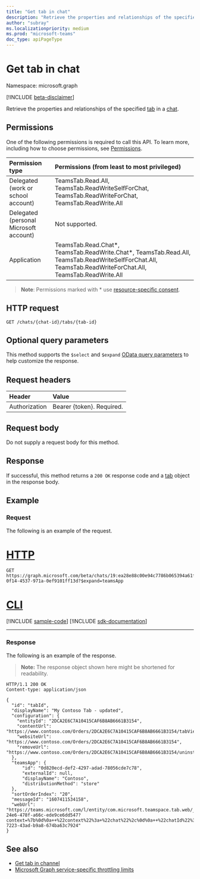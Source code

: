 ```yaml
---
title: "Get tab in chat"
description: "Retrieve the properties and relationships of the specified tab in a chat. "
author: "subray"
ms.localizationpriority: medium
ms.prod: "microsoft-teams"
doc_type: apiPageType
---
```


# Get tab in chat

Namespace: microsoft.graph

[!INCLUDE [beta-disclaimer](../../includes/beta-disclaimer.md)]

Retrieve the properties and relationships of the specified [tab](../resources/teamstab.md) in a [chat](../resources/chat.md). 

## Permissions
One of the following permissions is required to call this API. To learn more, including how to choose permissions, see [Permissions](/graph/permissions-reference).

|Permission type      | Permissions (from least to most privileged)              |
|:--------------------|:---------------------------------------------------------|
|Delegated (work or school account) | TeamsTab.Read.All, TeamsTab.ReadWriteSelfForChat, TeamsTab.ReadWriteForChat, TeamsTab.ReadWrite.All |
|Delegated (personal Microsoft account) | Not supported.    |
|Application | TeamsTab.Read.Chat*, TeamsTab.ReadWrite.Chat*, TeamsTab.Read.All, TeamsTab.ReadWriteSelfForChat.All, TeamsTab.ReadWriteForChat.All, TeamsTab.ReadWrite.All |

> **Note**: Permissions marked with * use [resource-specific consent](/microsoftteams/platform/graph-api/rsc/resource-specific-consent).

## HTTP request

<!-- {
  "blockType": "ignored"
}
-->
```http
GET /chats/{chat-id}/tabs/{tab-id}
```

## Optional query parameters

This method supports the `$select` and `$expand` [OData query parameters](/graph/query-parameters) to help customize the response.

## Request headers
| Header       | Value |
|:---------------|:--------|
| Authorization  | Bearer {token}. Required.  |

## Request body
Do not supply a request body for this method.

## Response

If successful, this method returns a `200 OK` response code and a [tab](../resources/teamstab.md) object in the response body.
## Example
### Request
The following is an example of the request.

# [HTTP](#tab/http)
<!-- {
  "blockType": "request",
  "name": "get_tab_in_chat",
  "sampleKeys": ["19:ea28e88c00e94c7786b065394a61f296@thread.v2", "d731fca0-0f14-4537-971a-0ef9101ff13d"]
}-->
```msgraph-interactive
GET https://graph.microsoft.com/beta/chats/19:ea28e88c00e94c7786b065394a61f296@thread.v2/tabs/d731fca0-0f14-4537-971a-0ef9101ff13d?$expand=teamsApp
```

# [CLI](#tab/cli)
[!INCLUDE [sample-code](../includes/snippets/cli/get-tab-in-chat-cli-snippets.md)]
[!INCLUDE [sdk-documentation](../includes/snippets/snippets-sdk-documentation-link.md)]

---

### Response
The following is an example of the response. 

>**Note:** The response object shown here might be shortened for readability. 

<!-- {
  "blockType": "response",
  "truncated": true,
  "@odata.type": "microsoft.graph.teamsTab"
}
-->  

```http
HTTP/1.1 200 OK
Content-type: application/json

{
  "id": "tabId",
  "displayName": "My Contoso Tab - updated",
  "configuration": {
    "entityId": "2DCA2E6C7A10415CAF6B8AB6661B3154",
    "contentUrl": "https://www.contoso.com/Orders/2DCA2E6C7A10415CAF6B8AB6661B3154/tabView",
    "websiteUrl": "https://www.contoso.com/Orders/2DCA2E6C7A10415CAF6B8AB6661B3154",
    "removeUrl": "https://www.contoso.com/Orders/2DCA2E6C7A10415CAF6B8AB6661B3154/uninstallTab"
  },
  "teamsApp": {
      "id": "0d820ecd-def2-4297-adad-78056cde7c78",
      "externalId": null,
      "displayName": "Contoso",
      "distributionMethod": "store"
  },
  "sortOrderIndex": "20",
  "messageId": "1607411534158",
  "webUrl": "https://teams.microsoft.com/l/entity/com.microsoft.teamspace.tab.web/_djb2_msteams_prefix_193fe248-24e6-478f-a66c-ede9ce6dd547?context=%7b%0d%0a++%22context%22%3a+%22chat%22%2c%0d%0a++%22chatId%22%3a+%2219%3ad65713bc498c4a428c71ef9353e6ce20%40thread.v2%22%2c%0d%0a++%22subEntityId%22%3a+null%0d%0a%7d&tenantId=139d16b4-7223-43ad-b9a8-674ba63c7924"
}
```

## See also

- [Get tab in channel](channel-get-tabs.md)
- [Microsoft Graph service-specific throttling limits](/graph/throttling-limits#microsoft-teams-service-limits)


<!-- uuid: 8fcb5dbc-d5aa-4681-8e31-b001d5168d79
2015-10-25 14:57:30 UTC -->
<!--
{
  "type": "#page.annotation",
  "description": "Get a tab in chat",
  "keywords": "",
  "section": "documentation",
  "tocPath": "",
  "suppressions": []
}
-->
